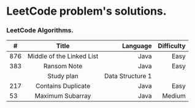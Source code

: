 # LeetCode problem's solutions.
### LeetCode Algorithms.

| # | Title | Language | Difficulty |
| - |:-------------:| ----:|-------:|
| 876 | Middle of the Linked List | Java | Easy |
| 383 | Ransom Note | Java | Easy |
| | Study plan | Data Structure 1 | |
| 217 | Contains Duplicate | Java | Easy |
| 53 | Maximum Subarray | Java | Medium |


